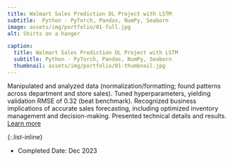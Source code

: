 ```yaml
---
title: Walmart Sales Prediction DL Project with LSTM
subtitle:  Python - PyTorch, Pandas, NumPy, Seaborn
image: assets/img/portfolio/01-full.jpg
alt: Shirts on a hanger

caption:
  title: Walmart Sales Prediction DL Project with LSTM
  subtitle: Python - PyTorch, Pandas, NumPy, Seaborn
  thumbnail: assets/img/portfolio/01-thumbnail.jpg
---
```

Manipulated and analyzed data (normalization/formatting; found patterns across department and store sales). Tuned hyperparameters, yielding validation RMSE of 0.32 (beat benchmark). Recognized business implications of accurate sales forecasting, including optimized inventory management and decision-making. Presented technical details and results. [Learn more]("https://medium.com/@ivyyuqian.yang/lstm-time-series-prediction-for-walmart-sales-data-e3a301dc6790")

{:.list-inline}
- Completed Date: Dec 2023


